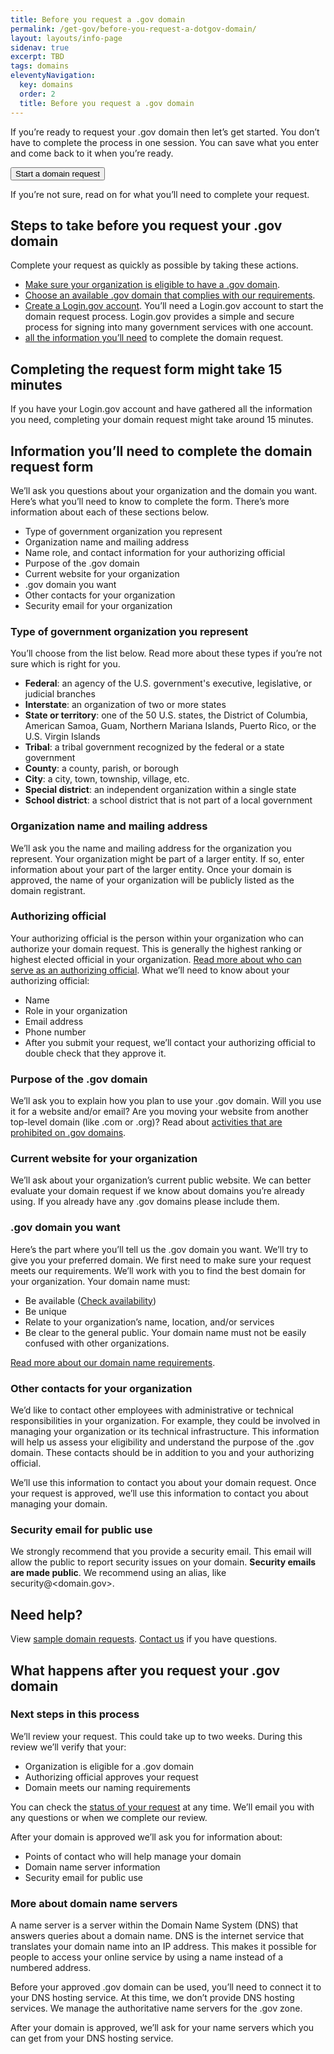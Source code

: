```yaml
---
title: Before you request a .gov domain
permalink: /get-gov/before-you-request-a-dotgov-domain/
layout: layouts/info-page
sidenav: true
excerpt: TBD
tags: domains
eleventyNavigation:
  key: domains
  order: 2
  title: Before you request a .gov domain
---
```


If you’re ready to request your .gov domain then let’s get started. You don’t have to complete the process in one session. You can save what you enter and come back to it when you’re ready.

<button class="usa-button">Start a  domain request </button>

If you’re not sure, read on for what you’ll need to complete your request.


## Steps to take before you request your .gov domain
Complete your request as quickly as possible by taking these actions.
- [Make sure your organization is eligible to have a .gov domain](#).
- [Choose an available .gov domain that complies with our requirements](#).
- [Create a Login.gov account](#). You’ll need a Login.gov account to start the domain request process. Login.gov provides a simple and secure process for signing into many government services with one account. 
- [all the information you’ll need](#) to complete the domain request.


## Completing the request form might take 15 minutes
If you have your Login.gov account and have gathered all the information you need, completing your domain request might take around 15 minutes.


## Information you’ll need to complete the domain request form
We’ll ask you questions about your organization and the domain you want. Here’s what you’ll need to know to complete the form. There’s more information about each of these sections below.
- Type of government organization you represent
- Organization name and mailing address
- Name role, and contact information for your authorizing official
- Purpose of the .gov domain
- Current website for your organization
- .gov domain you want
- Other contacts for your organization
- Security email for your organization

### Type of government organization you represent
You’ll choose from the list below. Read more about these types if you’re not sure which is right for you.
- **Federal**: an agency of the U.S. government's executive, legislative, or judicial branches
- **Interstate**: an organization of two or more states
- **State or territory**: one of the 50 U.S. states, the District of Columbia, American Samoa, Guam, Northern Mariana Islands, Puerto Rico, or the U.S. Virgin Islands
- **Tribal**: a tribal government recognized by the federal or a state government
- **County**: a county, parish, or borough
- **City**: a city, town, township, village, etc.
- **Special district**: an independent organization within a single state
- **School district**: a school district that is not part of a local government

### Organization name and mailing address
We’ll ask you the name and mailing address for the organization you represent. Your organization might be part of a larger entity. If so, enter information about your part of the larger entity. Once your domain is approved, the name of your organization will be publicly listed as the domain registrant.

### Authorizing official
Your authorizing official is the person within your organization who can authorize your domain request. This is generally the highest ranking or highest elected official in your organization. [Read more about who can serve as an authorizing official](#).
What we’ll need to know about your authorizing official:
- Name
- Role in your organization
- Email address
- Phone number
- After you submit your request, we’ll contact your authorizing official to double check that they approve it.

### Purpose of the .gov domain
We’ll ask you to explain how you plan to use your .gov domain. Will you use it for a website and/or email? Are you moving your website from another top-level domain (like .com or .org)? Read about [activities that are prohibited on .gov domains](#).

### Current website for your organization
We’ll ask about your organization’s current public website. We can better evaluate your domain request if we know about domains you’re already using. If you already have any .gov domains please include them.

### .gov domain you want
Here’s the part where you’ll tell us the .gov domain you want. We’ll try to give you your preferred domain. We first need to make sure your request meets our requirements. We’ll work with you to find the best domain for your organization.
Your domain name must:
- Be available ([Check availability](#))
- Be unique
- Relate to your organization’s name, location, and/or services
- Be clear to the general public. Your domain name must not be easily confused with other organizations.

[Read more about our domain name requirements](#).

### Other contacts for your organization
We’d like to contact other employees with administrative or technical responsibilities in your organization. For example, they could be involved in managing your organization or its technical infrastructure. This information will help us assess your eligibility and understand the purpose of the .gov domain. These contacts should be in addition to you and your authorizing official.

We’ll use this information to contact you about your domain request. Once your request is approved, we’ll use this information to contact you about managing your domain.

### Security email for public use
We strongly recommend that you provide a security email. This email will allow the public to report security issues on your domain. **Security emails are made public**. We recommend using an alias, like security@<domain.gov>.


## Need help?
View [sample domain requests](#). [Contact us](#) if you have questions.


## What happens after you request your .gov domain

### Next steps in this process
We’ll review your request. This could take up to two weeks. During this review we’ll verify that your:
- Organization is eligible for a .gov domain
- Authorizing official approves your request
- Domain meets our naming requirements

You can check the [status of your request](#) at any time. We’ll email you with any questions or when we complete our review.

After your domain is approved we’ll ask you for information about:
- Points of contact who will help manage your domain
- Domain name server information
- Security email for public use

### More about domain name servers
A name server is a server within the Domain Name System (DNS) that answers queries about a domain name. DNS is the internet service that translates your domain name into an IP address. This makes it possible for people to access your online service by using a name instead of a numbered address.

Before your approved .gov domain can be used, you’ll need to connect it to your DNS hosting service. At this time, we don’t provide DNS hosting services. We manage the authoritative name servers for the .gov zone.

After your domain is approved, we’ll ask for your name servers which you can get from your DNS hosting service.

